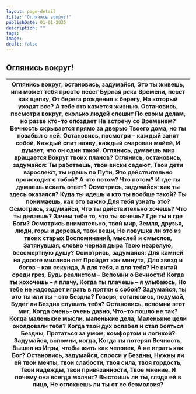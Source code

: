 ```yaml
---
layout: page-detail
title: "Оглянись вокруг!"
publishDate: 01-01-2025
description: ""
tags:
image:
draft: false
---
```


## Оглянись вокруг!
| Оглянись вокруг, остановись, задумайся,  Это ты живешь, или может тебя просто несет  Бурная река Времени, несет как щепку,  От берега рождения к берегу,  На который уходят все?  А тебе это кажется жизнью.  Остановись, посмотри вокруг, сколько людей спешит  По своим делам, но разве кто-то опоздает  На встречу со Временем?  Вечность скрывается прямо за дверью  Твоего дома, но ты позабыл о ней.  Остановись, посмотри – каждый занят собой,  Каждый спит наяву, каждый очарован майей,  И думает, что он один такой.  Оглянись, думаешь мир вращается  Вокруг твоих планов?  Оглянись, остановись, задумайся:  Ты работаешь, твои виски седеют,  Твои дети взрослеют, ты идешь по Пути,  Это действительно происходит с тобой?  А что потом? Что потом?  И где ты думаешь искать ответ?  Осмотрись, задумайся: как ты здесь оказался?  Куда ты идешь и кто ты вообще такой?  Ты понимаешь, как это важно  Для тебя узнать это?  Осмотрись, задумайся,  Что ты действительно хочешь?  Что ты делаешь?  Зачем тебе то, что ты хочешь?  Где ты и где Боги?  Осмотрись внимательно, твой мир,  Земля, друзья, люди, горы и деревья, твои вещи,  Не ловушка ли это из твоих старых  Воспоминаний, мыслей и смыслов,  Затянувшая, словно черная дыра  Твою незрелую, бессмертную душу?  Осмотрись, задумайся:  Для камней на дороге миллион лет  Пройдет как минута,  Для звезд и богов – как секунда,  А для тебя, а для тебя?  Не витай среди грез,  Будь реалистом –  Вспомни о Вечности!  Когда ты хохочешь – я плачу,  Когда ты плачешь – я улыбаюсь,  Но тебе не надоедает играть в прятки с собой?  Задумайся, ты это ты или ты – это Бездна?  Говоря, остановись, подумай,  Будет ли Бездна слушать тебя?  Остановись, вспомни этот миг,  Когда очень-очень давно,  Что-то пошло не так?  Когда маленькие мысли, маленькие дела,  Маленькие цели околдовали тебя?  Когда твой дух ослабел и стал бояться Бездны,  Прятаться за умом, комфортом и логикой?  Задумайся, вспомни, когда,  Когда ты потерял Вечность,  Вышел из Игры, чтобы жить как человек,  А не играть как Бог?  Остановись, задумайся, спроси у Бездны,  Нужны ли ей твои мечты, твои слабости,  твоя сила, твоя гордость,  Твои надежды, твои привязанности,  Твое мнение.  И почему она всегда молчит?  Выстоишь ли ты, глядя ей в лицо,  Не оглохнешь ли ты от ее безмолвия? |
| ------------------------------------------------------------------------------------------------------------------------------------------------------------------------------------------------------------------------------------------------------------------------------------------------------------------------------------------------------------------------------------------------------------------------------------------------------------------------------------------------------------------------------------------------------------------------------------------------------------------------------------------------------------------------------------------------------------------------------------------------------------------------------------------------------------------------------------------------------------------------------------------------------------------------------------------------------------------------------------------------------------------------------------------------------------------------------------------------------------------------------------------------------------------------------------------------------------------------------------------------------------------------------------------------------------------------------------------------------------------------------------------------------------------------------------------------------------------------------------------------------------------------------------------------------------------------------------------------------------------------------------------------------------------------------------------------------------------------------------------------------------------------------------------------------------------------------------------------------------------------------------------------------------------------------------------------------------------------------------------------------------------------------------------------------------------------------------------------------------------------------------------------------------------------------------------------------------------------------------------------------------------------------------------------------------------------------------------------------------- |
  
  
